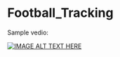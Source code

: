 # Football_Tracking

Sample vedio:

[![IMAGE ALT TEXT HERE](https://img.youtube.com/vi/nu_DUwQGjbo/0.jpg)](https://www.youtube.com/watch?v=nu_DUwQGjbo)
